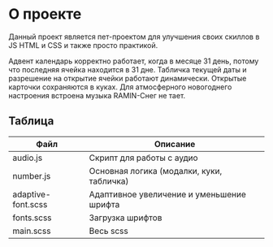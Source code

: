 # О проекте

Данный проект является пет-проектом для улучшения своих скиллов в JS HTML и CSS и также просто практикой.

Адвент календарь корректно работает, когда в месяце 31 день, потому что последняя ячейка находится в 31 дне. Табличка текущей даты и разрешение на открытие ячейки работают динамически. Открытые карточки сохраняются в куках. Для атмосферного новогоднего настроения встроена музыка RAMIN-Снег не тает.

## Таблица

|  Файл  |  Описание  |
| --- | --- |
| audio.js | Скрипт для работы с аудио |
| number.js| Основная логика (модалки, куки, табличка)|
| adaptive-font.scss | Адаптивное увеличение и уменьшение шрифта|
| fonts.scss | Загрузка шрифтов |
| main.scss | Весь scss|

